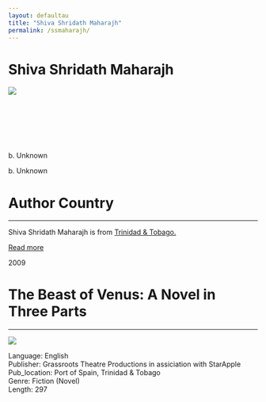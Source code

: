 ```yaml
---
layout: defaultau
title: "Shiva Shridath Maharajh"
permalink: /ssmaharajh/
---
```

<!-- partial:index.partial.html -->
<div class="content">
    <h1>Shiva Shridath Maharajh</h1>
    <div class="quote">
        <div><img src="https://t4.ftcdn.net/jpg/03/40/12/49/360_F_340124934_bz3pQTLrdFpH92ekknuaTHy8JuXgG7fi.jpg" class="logo"></div>
    </div>
    <div class="timeline">
        <div style="padding-bottom:100px;"></div>
        <div class="block">
            <div class="date right"><p class="right"> b. Unknown</p></div>
            <div class="dot">b. Unknown</div>
            <div class="left first">
            <div class="author_country">
                <h1>Author Country</h1><hr>
            <div class="aclocation"><p>Shiva Shridath Maharajh is from <a href="{{ site.baseurl }}/3">Trinidad & Tobago.</a></p></div>
              <div class="acreadmore">  <a href="#" target="_blank">Read more</a> </div>
            </div>
            </div>
        </div>
        <div class="block">
            <div class="date left"><p class="left">2009</p></div>
            <div class="dot"></div>
            <div class="right hide">
                <h1>The Beast of Venus: A Novel in Three Parts</h1><hr>
                <p><img src="https://cdn.vectorstock.com/i/preview-1x/48/06/image-preview-icon-picture-placeholder-vector-31284806.jpg"></p>
                <p>
                Language: English<br/>
                Publisher: Grassroots Theatre Productions in assiciation with StarApple<br/>
                Pub_location: Port of Spain, Trinidad & Tobago<br/>
                Genre: Fiction (Novel)<br/>
                Length: 297</p>
            </div>
        </div>
  <!-- partial -->
<script src='https://cdnjs.cloudflare.com/ajax/libs/jquery/3.1.1/jquery.min.js'></script><script  src="{{ site.baseurl }}/assets/js/authorscript.js"></script>